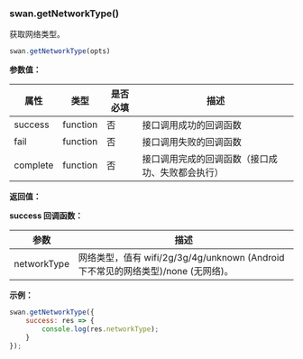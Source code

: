### swan.getNetworkType()

获取网络类型。

```js
swan.getNetworkType(opts)
```

**参数值：**

|属性|类型|是否必填|描述|
|-|-|-|-|
|success|function|否|接口调用成功的回调函数|
|fail|function|否|接口调用失败的回调函数|
|complete|function|否|接口调用完成的回调函数（接口成功、失败都会执行）|

**返回值：**

**success 回调函数：**

|参数|描述|
|-|-|
|networkType|网络类型，值有 wifi/2g/3g/4g/unknown (Android 下不常见的网络类型)/none (无网络)。|



**示例：**

```js
swan.getNetworkType({
    success: res => {
        console.log(res.networkType);
    }
});
```